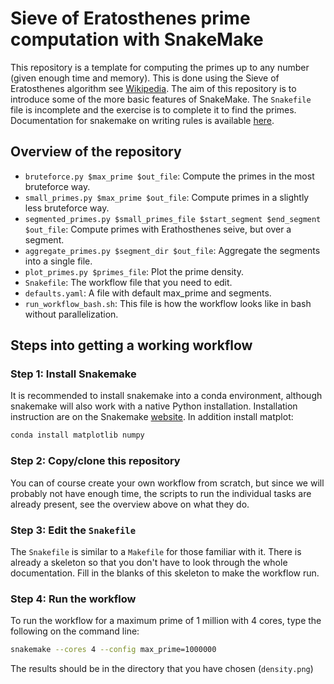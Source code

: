 # Sieve of Eratosthenes prime computation with SnakeMake

This repository is a template for computing the primes up to any number (given enough time and memory). This is done using the Sieve of Eratosthenes algorithm see [Wikipedia](https://en.wikipedia.org/wiki/Sieve_of_Eratosthenes). The aim of this repository is to introduce some of the more basic features of SnakeMake. The `Snakefile` file is incomplete and the exercise is to complete it to find the primes. Documentation for snakemake on writing rules is available [here](https://snakemake.readthedocs.io/en/stable/snakefiles/rules.html).

## Overview of the repository

- `bruteforce.py $max_prime $out_file`: Compute the primes in the most bruteforce way.
- `small_primes.py $max_prime $out_file`: Compute primes in a slightly less bruteforce way.
- `segmented_primes.py $small_primes_file $start_segment $end_segment $out_file`: Compute primes with Erathosthenes seive, but over a segment.
- `aggregate_primes.py $segment_dir $out_file`: Aggregate the segments into a single file.
- `plot_primes.py $primes_file`: Plot the prime density.
- `Snakefile`: The workflow file that you need to edit.
- `defaults.yaml`: A file with default max_prime and segments.
- `run_workflow_bash.sh`: This file is how the workflow looks like in bash without parallelization.

## Steps into getting a working workflow

### Step 1: Install Snakemake

It is recommended to install snakemake into a conda environment, although snakemake will also work with a native Python installation. Installation instruction are on the Snakemake [website](https://snakemake.readthedocs.io/en/stable/getting_started/installation.html). In addition install matplot:

```sh
conda install matplotlib numpy
```

### Step 2: Copy/clone this repository

You can of course create your own workflow from scratch, but since we will probably not have enough time, the scripts to run the individual tasks are already present, see the overview above on what they do.

### Step 3: Edit the `Snakefile`

The `Snakefile` is similar to a `Makefile` for those familiar with it. There is already a skeleton so that you don't have to look through the whole documentation. Fill in the blanks of this skeleton to make the workflow run.

### Step 4: Run the workflow

To run the workflow for a maximum prime of 1 million with 4 cores, type the following on the command line:

```sh
snakemake --cores 4 --config max_prime=1000000
```

The results should be in the directory that you have chosen (`density.png`)
